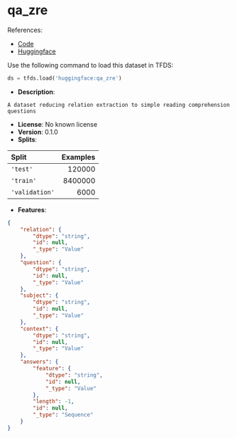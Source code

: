 # qa_zre

References:

*   [Code](https://github.com/huggingface/datasets/blob/master/datasets/qa_zre)
*   [Huggingface](https://huggingface.co/datasets/qa_zre)



Use the following command to load this dataset in TFDS:

```python
ds = tfds.load('huggingface:qa_zre')
```

*   **Description**:

```
A dataset reducing relation extraction to simple reading comprehension questions
```

*   **License**: No known license
*   **Version**: 0.1.0
*   **Splits**:

Split  | Examples
:----- | -------:
`'test'` | 120000
`'train'` | 8400000
`'validation'` | 6000

*   **Features**:

```json
{
    "relation": {
        "dtype": "string",
        "id": null,
        "_type": "Value"
    },
    "question": {
        "dtype": "string",
        "id": null,
        "_type": "Value"
    },
    "subject": {
        "dtype": "string",
        "id": null,
        "_type": "Value"
    },
    "context": {
        "dtype": "string",
        "id": null,
        "_type": "Value"
    },
    "answers": {
        "feature": {
            "dtype": "string",
            "id": null,
            "_type": "Value"
        },
        "length": -1,
        "id": null,
        "_type": "Sequence"
    }
}
```


